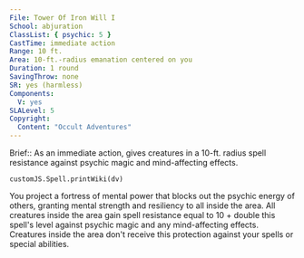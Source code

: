 ```yaml
---
File: Tower Of Iron Will I
School: abjuration
ClassList: { psychic: 5 }
CastTime: immediate action
Range: 10 ft.
Area: 10-ft.-radius emanation centered on you
Duration: 1 round
SavingThrow: none
SR: yes (harmless)
Components:
  V: yes
SLALevel: 5
Copyright:
  Content: "Occult Adventures"
---
```

Brief:: As an immediate action, gives creatures in a 10-ft. radius spell resistance against psychic magic and mind-affecting effects.

```dataviewjs
customJS.Spell.printWiki(dv)
```

You project a fortress of mental power that blocks out the psychic energy of others, granting mental strength and resiliency to all inside the area. All creatures inside the area gain spell resistance equal to 10 + double this spell's level against psychic magic and any mind-affecting effects. Creatures inside the area don't receive this protection against your spells or special abilities.
